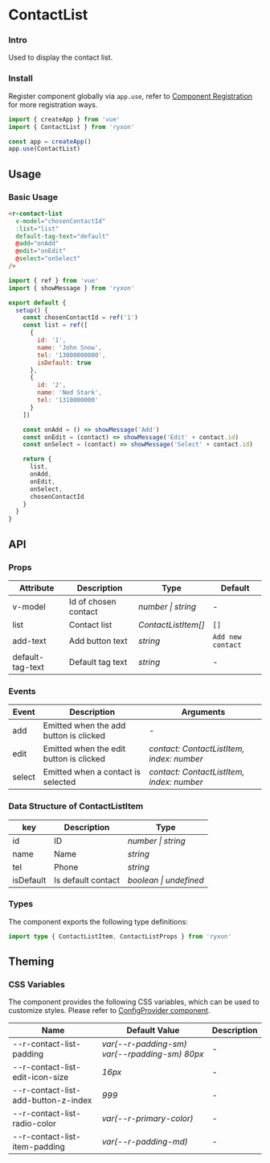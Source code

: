 # ContactList

### Intro

Used to display the contact list.

### Install

Register component globally via `app.use`, refer to [Component Registration](#/en-US/advanced-usage#zu-jian-zhu-ce) for more registration ways.

```js
import { createApp } from 'vue'
import { ContactList } from 'ryxon'

const app = createApp()
app.use(ContactList)
```

## Usage

### Basic Usage

```html
<r-contact-list
  v-model="chosenContactId"
  :list="list"
  default-tag-text="default"
  @add="onAdd"
  @edit="onEdit"
  @select="onSelect"
/>
```

```js
import { ref } from 'vue'
import { showMessage } from 'ryxon'

export default {
  setup() {
    const chosenContactId = ref('1')
    const list = ref([
      {
        id: '1',
        name: 'John Snow',
        tel: '13000000000',
        isDefault: true
      },
      {
        id: '2',
        name: 'Ned Stark',
        tel: '1310000000'
      }
    ])

    const onAdd = () => showMessage('Add')
    const onEdit = (contact) => showMessage('Edit' + contact.id)
    const onSelect = (contact) => showMessage('Select' + contact.id)

    return {
      list,
      onAdd,
      onEdit,
      onSelect,
      chosenContactId
    }
  }
}
```

## API

### Props

| Attribute | Description | Type | Default |
| --- | --- | --- | --- |
| v-model | Id of chosen contact | _number \| string_ | - |
| list | Contact list | _ContactListItem[]_ | `[]` |
| add-text | Add button text | _string_ | `Add new contact` |
| default-tag-text | Default tag text | _string_ | - |

### Events

| Event | Description | Arguments |
| --- | --- | --- |
| add | Emitted when the add button is clicked | - |
| edit | Emitted when the edit button is clicked | _contact: ContactListItem, index: number_ |
| select | Emitted when a contact is selected | _contact: ContactListItem, index: number_ |

### Data Structure of ContactListItem

| key       | Description        | Type                   |
| --------- | ------------------ | ---------------------- |
| id        | ID                 | _number \| string_     |
| name      | Name               | _string_               |
| tel       | Phone              | _string_               |
| isDefault | Is default contact | _boolean \| undefined_ |

### Types

The component exports the following type definitions:

```ts
import type { ContactListItem, ContactListProps } from 'ryxon'
```

## Theming

### CSS Variables

The component provides the following CSS variables, which can be used to customize styles. Please refer to [ConfigProvider component](#/en-US/config-provider).

| Name | Default Value | Description |
| --- | --- | --- |
| --r-contact-list-padding | _var(--r-padding-sm) var(--rpadding-sm) 80px_ | - |
| --r-contact-list-edit-icon-size | _16px_ | - |
| --r-contact-list-add-button-z-index | _999_ | - |
| --r-contact-list-radio-color | _var(--r-primary-color)_ | - |
| --r-contact-list-item-padding | _var(--r-padding-md)_ | - |

